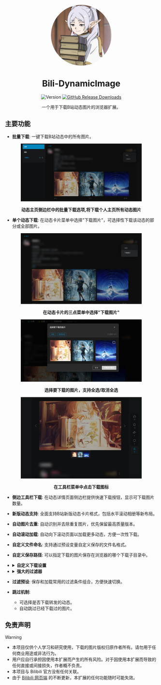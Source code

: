 <p align="center">
  <img src="https://github.com/JustKanade/Bili-DynamicImage/blob/main/.readme/logo.png" alt="Bili-DynamicImage Logo" width="200px" style="border-radius:200px;">
</p>

<h1 align="center">Bili-DynamicImage</h1>

<p align="center">


  <img src="https://img.shields.io/github/manifest-json/v/JustKanade/Bili-DynamicImage" alt="Version">

  <a href="https://github.com/JustKanade/Bili-DynamicImage/releases">
    <img src="https://img.shields.io/github/downloads/JustKanade/Bili-DynamicImage/total" alt="GitHub Release Downloads">
  </a>

</p>

<p align="center">
  一个用于下载B站动态图片的浏览器扩展。
</p>

## 主要功能
- **批量下载**: 一键下载B站动态中的所有图片。

<p align="center">
  <img src="https://github.com/JustKanade/Bili-DynamicImage/blob/main/.readme/nav.png" alt="动态主页侧边栏中的批量下载选项" width="400px">
</p>


<p align="center">
  <strong>动态主页侧边栏中的批量下载选项,将下载个人主页所有动态图片</strong>
</p>


- **单个动态下载**: 在动态卡片菜单中选择"下载图片"，可选择性下载该动态的部分或全部图片。

<p align="center">
  <img src="https://github.com/JustKanade/Bili-DynamicImage/blob/main/.readme/single1.png" alt="动态菜单中的下载选项" width="400px">
</p>

<p align="center">
  <strong>在动态卡片的三点菜单中选择"下载图片"</strong>
</p>

<p align="center">
  <img src="https://github.com/JustKanade/Bili-DynamicImage/blob/main/.readme/single2.png" alt="图片选择界面" width="400px">
</p>

<p align="center">
  <strong>选择要下载的图片，支持全选/取消全选</strong>
</p>






<p align="center">
  <img src="https://github.com/JustKanade/Bili-DynamicImage/blob/main/.readme/toolbar.png" alt="侧边栏中的下载选项" width="400px">
</p>


<p align="center">
  <strong>在工具栏菜单中点击下载图标</strong>
</p>




- **侧边工具栏下载**: 在动态详情页面侧边栏提供快速下载按钮，显示可下载图片数量。
- **新版动态支持**: 全面支持B站新版动态卡片格式，包括水平滚动相册等新布局。
- **自动图片去重**: 自动识别并去除重复图片，优先保留最高质量版本。
- **自动滚动加载**: 自动向下滚动页面以加载更多动态，方便一次性下载。
- **自定义文件命名**: 支持通过预设变量自定义保存的文件名格式。
- **自定义保存路径**: 可以指定下载的图片保存在浏览器的哪个下载子目录中。
- <details>
  <summary><strong>自定义下载设置</strong></summary>
  
  - 调整下载间隔，避免请求过于频繁。
  - 设置失败重试次数。
  - 限制最大下载数量。
  </details>
- <details>
  <summary><strong>强大的过滤器</strong></summary>
  
  - **按日期筛选**: 只下载指定时间范围内的动态。
  - **按关键词筛选**: 根据包含或排除的关键词过滤动态内容。
  - **按图片数量筛选**: 只下载图片数量在特定范围内的动态。
  - **按动态类型筛选**: 选择下载普通、转发、视频或文章类型的动态。
  </details>
- **过滤预设**: 保存和加载常用的过滤条件组合，方便快速切换。
- **跳过机制**:
  - 可选择是否下载转发的动态。
  - 自动跳过已经下载过的图片。

## 免责声明

> [!WARNING]
> - 本项目仅供个人学习和研究使用，下载的图片版权归原作者所有。请勿用于任何商业用途或非法行为。
> - 用户应自行承担因使用本扩展而产生的所有风险。对于因使用本扩展而导致的任何直接或间接损失，作者概不负责。
> - 本项目与 Bilibili 官方没有任何关联。
> - 由于 [Bilibili 网页端](https://www.bilibili.com) 的不断更新，本扩展的任何功能随时可能失效。
